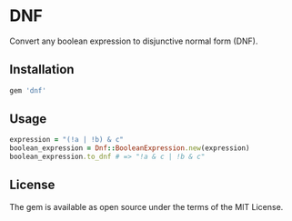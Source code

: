 # DNF

Convert any boolean expression to disjunctive normal form (DNF).

## Installation

```ruby
gem 'dnf'
```

## Usage

```ruby
expression = "(!a | !b) & c"
boolean_expression = Dnf::BooleanExpression.new(expression)
boolean_expression.to_dnf # => "!a & c | !b & c"
```

## License

The gem is available as open source under the terms of the MIT License.
